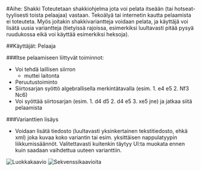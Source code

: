 #Aihe: Shakki
Toteutetaan shakkiohjelma jota voi pelata itseään (tai hotseat-tyylisesti toista pelaajaa) vastaan. Tekoälyä tai internetin kautta pelaamista ei toteuteta. Myös joitakin shakkivariantteja voidaan pelata, ja käyttäjä voi lisätä uusia variantteja (tietyissä rajoissa, esimerkiksi luultavasti pitää pysyä ruudukossa eikä voi käyttää esimerkiksi heksoja).

##Käyttäjät: Pelaaja

###Itse pelaamiseen liittyvät toiminnot:
* Voi tehdä laillisen siirron
  * muttei laitonta
* Peruutustoiminto
* Siirtosarjan syöttö algebrallisella merkintätavalla (esim. 1. e4 e5 2. Nf3 Nc6)
* Voi syöttää siirtosarjan (esim. 1. d4 d5 2. d4 e5 3. xe5 jne) ja jatkaa siitä pelaamista

###Varianttien lisäys
* Voidaan lisätä tiedosto (luultavasti yksinkertainen tekstitiedosto, ehkä xml) joka kuvaa koko variantin tai esim. yksittäisen nappulatyypin liikkumissäännöt. Valitettavasti kuitenkin täytyy UI:ta muokata ennen kuin saadaan vaihdettua uuteen varianttiin.

![Luokkakaavio](/dokumentaatio/luokkakaavio.png)
![Sekvenssikaavioita](/dokumentaatio/sekvenssikaavio.png)
